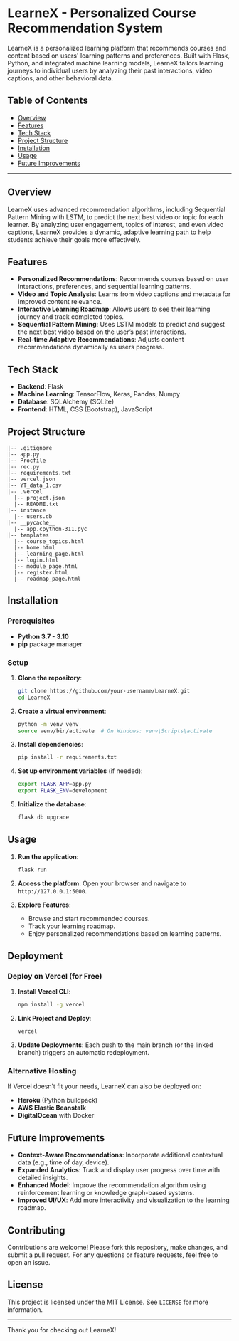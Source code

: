 
# LearneX - Personalized Course Recommendation System

LearneX is a personalized learning platform that recommends courses and content based on users' learning patterns and preferences. Built with Flask, Python, and integrated machine learning models, LearneX tailors learning journeys to individual users by analyzing their past interactions, video captions, and other behavioral data.

## Table of Contents

- [Overview](#overview)
- [Features](#features)
- [Tech Stack](#tech-stack)
- [Project Structure](#project-structure)
- [Installation](#installation)
- [Usage](#usage)
- [Future Improvements](#future-improvements)

---

## Overview

LearneX uses advanced recommendation algorithms, including Sequential Pattern Mining with LSTM, to predict the next best video or topic for each learner. By analyzing user engagement, topics of interest, and even video captions, LearneX provides a dynamic, adaptive learning path to help students achieve their goals more effectively.

## Features

- **Personalized Recommendations**: Recommends courses based on user interactions, preferences, and sequential learning patterns.
- **Video and Topic Analysis**: Learns from video captions and metadata for improved content relevance.
- **Interactive Learning Roadmap**: Allows users to see their learning journey and track completed topics.
- **Sequential Pattern Mining**: Uses LSTM models to predict and suggest the next best video based on the user’s past interactions.
- **Real-time Adaptive Recommendations**: Adjusts content recommendations dynamically as users progress.

## Tech Stack

- **Backend**: Flask
- **Machine Learning**: TensorFlow, Keras, Pandas, Numpy
- **Database**: SQLAlchemy (SQLite)
- **Frontend**: HTML, CSS (Bootstrap), JavaScript

## Project Structure

```
|-- .gitignore
|-- app.py
|-- Procfile
|-- rec.py
|-- requirements.txt
|-- vercel.json
|-- YT_data_1.csv
|-- .vercel
  |-- project.json
  |-- README.txt
|-- instance
  |-- users.db
|-- __pycache__
  |-- app.cpython-311.pyc
|-- templates
  |-- course_topics.html
  |-- home.html
  |-- learning_page.html
  |-- login.html
  |-- module_page.html
  |-- register.html
  |-- roadmap_page.html

```

## Installation

### Prerequisites
- **Python 3.7 - 3.10**
- **pip** package manager

### Setup

1. **Clone the repository**:
   ```bash
   git clone https://github.com/your-username/LearneX.git
   cd LearneX
   ```

2. **Create a virtual environment**:
   ```bash
   python -m venv venv
   source venv/bin/activate  # On Windows: venv\Scripts\activate
   ```

3. **Install dependencies**:
   ```bash
   pip install -r requirements.txt
   ```

4. **Set up environment variables** (if needed):
   ```bash
   export FLASK_APP=app.py
   export FLASK_ENV=development
   ```

5. **Initialize the database**:
   ```bash
   flask db upgrade
   ```

## Usage

1. **Run the application**:
   ```bash
   flask run
   ```
   
2. **Access the platform**:
   Open your browser and navigate to `http://127.0.0.1:5000`.

3. **Explore Features**:
   - Browse and start recommended courses.
   - Track your learning roadmap.
   - Enjoy personalized recommendations based on learning patterns.

## Deployment

### Deploy on Vercel (for Free)

1. **Install Vercel CLI**:
   ```bash
   npm install -g vercel
   ```

2. **Link Project and Deploy**:
   ```bash
   vercel
   ```

3. **Update Deployments**:
   Each push to the main branch (or the linked branch) triggers an automatic redeployment.

### Alternative Hosting
If Vercel doesn’t fit your needs, LearneX can also be deployed on:
- **Heroku** (Python buildpack)
- **AWS Elastic Beanstalk**
- **DigitalOcean** with Docker

## Future Improvements

- **Context-Aware Recommendations**: Incorporate additional contextual data (e.g., time of day, device).
- **Expanded Analytics**: Track and display user progress over time with detailed insights.
- **Enhanced Model**: Improve the recommendation algorithm using reinforcement learning or knowledge graph-based systems.
- **Improved UI/UX**: Add more interactivity and visualization to the learning roadmap.

## Contributing

Contributions are welcome! Please fork this repository, make changes, and submit a pull request. For any questions or feature requests, feel free to open an issue.

## License

This project is licensed under the MIT License. See `LICENSE` for more information.

---

Thank you for checking out LearneX!
